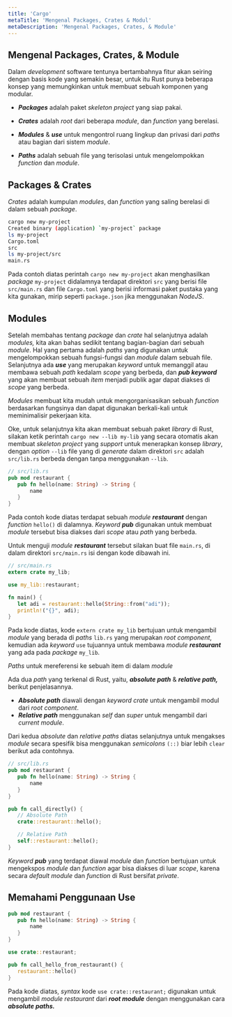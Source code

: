 ```yaml
---
title: 'Cargo'
metaTitle: 'Mengenal Packages, Crates & Modul'
metaDescription: 'Mengenal Packages, Crates, & Module'
---
```


## Mengenal Packages, Crates, & Module

Dalam _development_ software tentunya bertambahnya fitur akan seiring dengan basis kode yang semakin besar, untuk itu Rust punya beberapa konsep yang memungkinkan untuk membuat sebuah komponen yang modular.

* **_Packages_** adalah paket _skeleton_ _project_ yang siap pakai.

* **_Crates_** adalah _root_ dari beberapa _module_, dan _function_ yang berelasi.

* **_Modules_** & **_use_** untuk mengontrol ruang lingkup dan privasi dari _paths_ atau bagian dari sistem _module_.

* **_Paths_** adalah sebuah file yang terisolasi untuk mengelompokkan _function_ dan _module_. 


## Packages & Crates

_Crates_ adalah kumpulan _modules_, dan _function_ yang saling berelasi di dalam sebuah _package_.


```bash
cargo new my-project
Created binary (application) `my-project` package
ls my-project
Cargo.toml
src
ls my-project/src
main.rs
```

Pada contoh diatas perintah `cargo new my-project` akan menghasilkan _package_ `my-project` didalamnya terdapat direktori `src` yang berisi file `src/main.rs` dan file `Cargo.toml` yang berisi informasi paket pustaka yang kita gunakan, mirip seperti `package.json` jika menggunakan _NodeJS_.

## Modules

Setelah membahas tentang _package_ dan _crate_ hal selanjutnya adalah _modules,_ kita akan bahas sedikit tentang bagian-bagian dari sebuah _module_. Hal yang pertama adalah _paths_ yang digunakan untuk mengelompokkan sebuah fungsi-fungsi dan _module_ dalam sebuah file. Selanjutnya ada **_use_** yang merupakan _keyword_ untuk memanggil atau membawa sebuah _path_ kedalam _scope_ yang berbeda, dan **_pub keyword_** yang akan membuat sebuah _item_ menjadi publik agar dapat diakses di _scope_ yang berbeda.

_Modules_ membuat kita mudah untuk mengorganisasikan sebuah _function_ berdasarkan fungsinya dan dapat digunakan berkali-kali untuk meminimalisir pekerjaan kita.

Oke, untuk selanjutnya kita akan membuat sebuah paket _library_ di Rust, silakan ketik perintah `cargo new --lib my-lib` yang secara otomatis akan membuat _skeleton project_ yang _support_ untuk menerapkan konsep _library_, dengan _option_ `--lib` file yang di _generate_ dalam direktori `src` adalah `src/lib.rs` berbeda dengan tanpa menggunakan `--lib`.


```rust
// src/lib.rs
pub mod restaurant {
   pub fn hello(name: String) -> String {
       name
   }
}
```

Pada contoh kode diatas terdapat sebuah _module_ _**restaurant**_ dengan _function_ `hello()` di dalamnya. _Keyword_ **_pub_** digunakan untuk membuat _module_ tersebut bisa diakses dari _scope_ atau _path_ yang berbeda.

Untuk menguji _module_ _**restaurant**_ tersebut silakan buat file `main.rs`, di dalam direktori `src/main.rs` isi dengan kode dibawah ini.


```rust
// src/main.rs
extern crate my_lib;

use my_lib::restaurant;

fn main() {
   let adi = restaurant::hello(String::from("adi"));
   println!("{}", adi);
}
```

Pada kode diatas, kode `extern crate my_lib` bertujuan untuk mengambil _module_ yang berada di _paths_ `lib.rs` yang merupakan _root component_, kemudian ada _keyword_ `use` tujuannya untuk membawa _module_ _**restaurant**_ yang ada pada _package_ `my_lib`.

_Paths_ untuk mereferensi ke sebuah item di dalam _module_

Ada dua _path_ yang terkenal di Rust, yaitu, **_absolute path_** & **_relative path,_** berikut penjelasannya.

-   **_Absolute path_** diawali dengan _keyword crate_ untuk mengambil modul dari _root component_.
-   **_Relative path_** menggunakan _self_ dan _super_ untuk mengambil dari _current module_.

Dari kedua _absolute_ dan _relative_ _paths_ diatas selanjutnya untuk mengakses _module_ secara spesifik bisa menggunakan _semicolons_ `(::)` biar lebih `clear` berikut ada contohnya.

```rust
// src/lib.rs
pub mod restaurant {
   pub fn hello(name: String) -> String {
       name
   }
}

pub fn call_directly() {
   // Absolute Path
   crate::restaurant::hello();

   // Relative Path
   self::restaurant::hello();
}
```

_Keyword_ **_pub_** yang terdapat diawal _module_ dan _function_ bertujuan untuk mengekspos _module_ dan _function_ agar bisa diakses di luar _scope_, karena secara _default module_ dan _function_ di Rust bersifat _private_.

## Memahami Penggunaan Use

```rust
pub mod restaurant {
   pub fn hello(name: String) -> String {
       name
   }
}

use crate::restaurant;

pub fn call_hello_from_restaurant() {
   restaurant::hello()
}
```

Pada kode diatas, _syntax_ kode `use crate::restaurant;` digunakan untuk mengambil _module restaurant_ dari **_root module_** dengan menggunakan cara **_absolute paths._**
